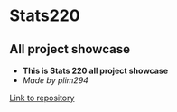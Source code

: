 # Stats220
## All project showcase

* **This is Stats 220 all project showcase**
* *Made by plim294*

[Link to repository](https://github.com/philiplim1509/stats220)





